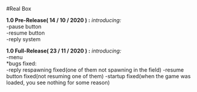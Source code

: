 #Real Box                
                          
                          
**1.0 Pre-Release( 14 / 10 / 2020 ) :** 
*introducing:*             
-pause button             
-resume button            
-reply system             
                             
**1.0 Full-Release( 23 / 11 / 2020 ) :** 
*introducing:*             
-menu                     
*bugs fixed:              
-reply respawning fixed(one of them not spawning in the field)
-resume button fixed(not resuming one of them)
-startup fixed(when the game was loaded, you see nothing for some reason)
